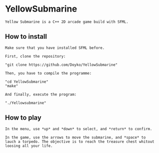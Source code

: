 # YellowSubmarine

    Yellow Submarine is a C++ 2D arcade game build with SFML.

## How to install

    Make sure that you have installed SFML before.

    First, clone the repository:

    "git clone https://github.com/Doyko/YellowSubmarine"

    Then, you have to compile the programme:

    "cd YellowSubmarine"
    "make"

    And finally, execute the program:

    "./Yellowsubmarine"

## How to play

    In the menu, use *up* and *down* to select, and *return* to confirm.

    In the game, use the arrows to move the submarine, and *space* to lauch a torpedo. The objective is to reach the treasure chest whitout loosing all your life.
